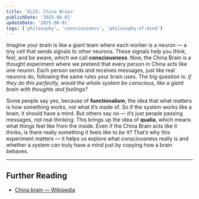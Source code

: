 ```yaml
---
title: 'ELI5: China Brain'
publishDate: '2025-06-01'
updateDate: '2025-06-01'
tags: ['philosophy', 'consciousness', 'philosophy-of-mind']
---
```


Imagine your brain is like a giant team where each worker is a neuron — a tiny cell that sends signals to other neurons. These signals help you think, feel, and be aware, which we call **consciousness**. Now, the China Brain is a thought experiment where we pretend that every person in China acts like one neuron. Each person sends and receives messages, just like real neurons do, following the same rules your brain uses. The big question is: _if they do this perfectly, would the whole system be conscious, like a giant brain with thoughts and feelings?_

Some people say yes, because of **functionalism**, the idea that what matters is how something works, not what it’s made of. So if the system works like a brain, it should have a mind. But others say no — it’s just people passing messages, not real thinking. This brings up the idea of **qualia**, which means what things feel like from the inside. Even if the China Brain acts like it thinks, is there really something it feels like to _be_ it? That’s why this experiment matters — it helps us explore what consciousness really is and whether a system can truly have a mind just by copying how a brain behaves.

---

## Further Reading

- [China brain — Wikipedia](https://en.wikipedia.org/wiki/China_brain)
